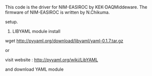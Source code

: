 This code is the driver for NIM-EASIROC by KEK-DAQMiddeware.
The firmware of NIM-EASIROC is written by N.Chikuma.


setup.


1. LIBYAML module install

wget http://pyyaml.org/download/libyaml/yaml-0.1.7.tar.gz

or 

visit website : http://pyyaml.org/wiki/LibYAML

and download YAML module
